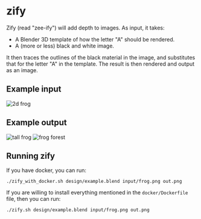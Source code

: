 zify
====

Zify (read "zee-ify") will add depth to images.  As input, it takes:

 * A Blender 3D template of how the letter "A" should be rendered.
 * A (more or less) black and white image.

It then traces the outlines of the black material in the image, and
substitutes that for the letter "A" in the template.  The result
is then rendered and output as an image.

Example input
-------------
![2d frog](https://user-images.githubusercontent.com/118367/51000550-7abc0500-14fb-11e9-8f5a-3c32966068c3.png)

Example output
--------------
![tall frog](https://user-images.githubusercontent.com/118367/51000542-74c62400-14fb-11e9-9d0d-2d42b5ac55c2.png)
![frog forest](https://user-images.githubusercontent.com/118367/51010030-6cccab00-1520-11e9-9c6c-067366c9f1b1.png)

Running zify
------------

If you have docker, you can run:

```
./zify_with_docker.sh design/example.blend input/frog.png out.png
```

If you are willing to install everything mentioned in the
`docker/Dockerfile` file, then you can run:

```
./zify.sh design/example.blend input/frog.png out.png
```
